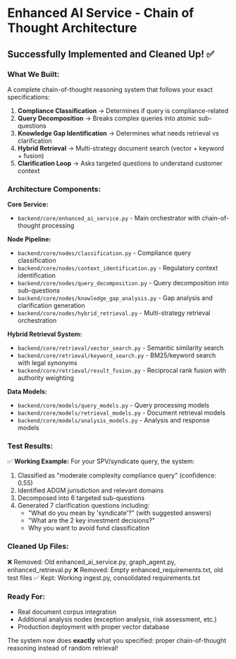 # Enhanced AI Service - Chain of Thought Architecture

## Successfully Implemented and Cleaned Up! ✅

### What We Built:
A complete chain-of-thought reasoning system that follows your exact specifications:

1. **Compliance Classification** → Determines if query is compliance-related
2. **Query Decomposition** → Breaks complex queries into atomic sub-questions  
3. **Knowledge Gap Identification** → Determines what needs retrieval vs clarification
4. **Hybrid Retrieval** → Multi-strategy document search (vector + keyword + fusion)
5. **Clarification Loop** → Asks targeted questions to understand customer context

### Architecture Components:

**Core Service:**
- `backend/core/enhanced_ai_service.py` - Main orchestrator with chain-of-thought processing

**Node Pipeline:**
- `backend/core/nodes/classification.py` - Compliance query classification
- `backend/core/nodes/context_identification.py` - Regulatory context identification  
- `backend/core/nodes/query_decomposition.py` - Query decomposition into sub-questions
- `backend/core/nodes/knowledge_gap_analysis.py` - Gap analysis and clarification generation
- `backend/core/nodes/hybrid_retrieval.py` - Multi-strategy retrieval orchestration

**Hybrid Retrieval System:**
- `backend/core/retrieval/vector_search.py` - Semantic similarity search
- `backend/core/retrieval/keyword_search.py` - BM25/keyword search with legal synonyms
- `backend/core/retrieval/result_fusion.py` - Reciprocal rank fusion with authority weighting

**Data Models:**
- `backend/core/models/query_models.py` - Query processing models
- `backend/core/models/retrieval_models.py` - Document retrieval models
- `backend/core/models/analysis_models.py` - Analysis and response models

### Test Results:
✅ **Working Example:** For your SPV/syndicate query, the system:
1. Classified as "moderate complexity compliance query" (confidence: 0.55)
2. Identified ADGM jurisdiction and relevant domains
3. Decomposed into 6 targeted sub-questions
4. Generated 7 clarification questions including:
   - "What do you mean by 'syndicate'?" (with suggested answers)
   - "What are the 2 key investment decisions?" 
   - Why you want to avoid fund classification

### Cleaned Up Files:
❌ Removed: Old enhanced_ai_service.py, graph_agent.py, enhanced_retrieval.py
❌ Removed: Empty enhanced_requirements.txt, old test files
✅ Kept: Working ingest.py, consolidated requirements.txt

### Ready For:
- Real document corpus integration
- Additional analysis nodes (exception analysis, risk assessment, etc.)
- Production deployment with proper vector database

The system now does **exactly** what you specified: proper chain-of-thought reasoning instead of random retrieval!
